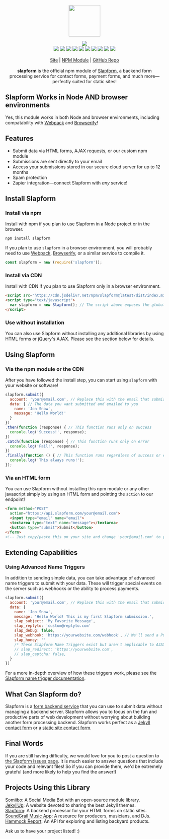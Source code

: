 <p align="center">
  <a href="https://cdn.itwcreativeworks.com/assets/slapform/images/logo/slapform-brandmark-blue-x.svg">
    <img src="https://cdn.itwcreativeworks.com/assets/slapform/images/logo/slapform-brandmark-blue-x.svg" width="100px">
  </a>
</p>

<p align="center">
  <img src="https://img.shields.io/github/package-json/v/slapform/slapform.svg">
  <br>
  <img src="https://img.shields.io/david/slapform/slapform.svg">
  <img src="https://img.shields.io/david/dev/slapform/slapform.svg">
  <img src="https://img.shields.io/bundlephobia/min/slapform.svg">
  <img src="https://img.shields.io/codeclimate/maintainability-percentage/slapform/slapform.svg">
  <img src="https://img.shields.io/npm/dm/slapform.svg">
  <img src="https://img.shields.io/node/v/slapform.svg">
  <img src="https://img.shields.io/website/https/itwcreativeworks.com.svg">
  <img src="https://img.shields.io/github/license/slapform/slapform.svg">
  <img src="https://img.shields.io/github/contributors/slapform/slapform.svg">
  <img src="https://img.shields.io/github/last-commit/slapform/slapform.svg">
  <br>
  <br>
  <a href="https://slapform.com">Site</a> | <a href="https://www.npmjs.com/package/slapform">NPM Module</a> | <a href="https://github.com/slapform/slapform">GitHub Repo</a>
  <br>
  <br>
  <strong>slapform</strong> is the official npm module of <a href="https://slapform.com">Slapform</a>, a backend form processing service for contact forms, payment forms, and much more—perfectly suited for static sites!
  <br>
</p>

## Slapform Works in Node AND browser environments
Yes, this module works in both Node and browser environments, including compatability with [Webpack](https://www.npmjs.com/package/webpack) and [Browserify](https://www.npmjs.com/package/browserify)!

## Features
* Submit data via HTML forms, AJAX requests, or our custom npm module
* Submissions are sent directly to your email
* Access your submissions stored in our secure cloud server for up to 12 months
* Spam protection
* Zapier integration—connect Slapform with *any* service!

## Install Slapform
### Install via npm
Install with npm if you plan to use Slapform in a Node project or in the browser.
```shell
npm install slapform
```
If you plan to use `slapform` in a browser environment, you will probably need to use [Webpack](https://www.npmjs.com/package/webpack), [Browserify](https://www.npmjs.com/package/browserify), or a similar service to compile it.

```js
const slapform = new (require('slapform'));
```

### Install via CDN
Install with CDN if you plan to use Slapform only in a browser environment.
```html
<script src="https://cdn.jsdelivr.net/npm/slapform@latest/dist/index.min.js"></script>
<script type="text/javascript">
  var slapform = new Slapform(); // The script above exposes the global variable 'Slapform'
</script>
```

### Use without installation
You can also use Slapform without installing any additional libraries by using HTML forms or jQuery's AJAX. Please see the section below for details.

## Using Slapform
### Via the npm module or the CDN
After you have followed the install step, you can start using `slapform` with your website or software!
```js
slapform.submit({
  account: 'your@email.com', // Replace this with the email that submissions should be sent to
  data: { // The data you want submitted and emailed to you
    name: 'Jon Snow',
    message: 'Hello World!'
  }
})
.then(function (response) { // This function runs only on success
  console.log('Success!', response);
})
.catch(function (response) { // This function runs only on error
  console.log('Fail!', response);
})
.finally(function () { // This function runs regardless of success or error
  console.log('This always runs!');
});
```

### Via an HTML form
You can use Slapform without installing this npm module or any other javascript simply by using an HTML form and pointing the `action` to our endpoint!
```html
<form method="POST"
  action="https://api.slapform.com/your@email.com">
  <input type="email" name="email">
  <textarea type="text" name="message"></textarea>
  <button type="submit">Submit</button>
</form>
<!-- Just copy/paste this on your site and change 'your@email.com' to your email! -->
```

## Extending Capabilities
### Using Advanced Name Triggers
In addition to sending simple data, you can take advantage of advanced name triggers to submit with your data. These will trigger special events on the server such as webhooks or the ability to process payments.
```js
slapform.submit({
  account: 'your@email.com', // Replace this with the email that submissions should be sent to
  data: {
    name: 'Jon Snow',
    message: 'Hello World! This is my first Slapform submission.',
    slap_subject: 'My Favorite Message',
    slap_replyto: 'custom@replyto.com'
    slap_debug: false,
    slap_webhook: 'https://yourwebsite.com/webhook', // We'll send a POST request with the submission data to this URL!
    slap_honey: ''
    /* These Slapform Name Triggers exist but aren't applicable to AJAX submissions */
    // slap_redirect: 'https://yourwebsite.com',
    // slap_captcha: false,
  }
})
```

For a more in-depth overview of how these triggers work, please see the [Slapform name trigger documentation](https://slapform.com/docs/name-triggers/).

## What Can Slapform do?
Slapform is a [form backend service](https://slapform.com) that you can use to submit data without managing a backend server. Slapform allows you to focus on the fun and productive parts of web development without worrying about building another form processing backend. Slapform works perfect as a [Jekyll contact form](https://slapform.com/docs/make-a-jekyll-contact-form/) or a [static site contact form](https://slapform.com/).

## Final Words
If you are still having difficulty, we would love for you to post
a question to [the Slapform issues page](https://github.com/slapform/slapform/issues). It is much easier to answer questions that include your code and relevant files! So if you can provide them, we'd be extremely grateful (and more likely to help you find the answer!)

## Projects Using this Library
[Somiibo](https://somiibo.com/): A Social Media Bot with an open-source module library. <br>
[JekyllUp](https://jekyllup.com/): A website devoted to sharing the best Jekyll themes. <br>
[Slapform](https://slapform.com/): A backend processor for your HTML forms on static sites. <br>
[SoundGrail Music App](https://app.soundgrail.com/): A resource for producers, musicians, and DJs. <br>
[Hammock Report](https://hammockreport.com/): An API for exploring and listing backyard products. <br>

Ask us to have your project listed! :)
